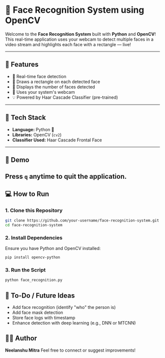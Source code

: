 # 👤 Face Recognition System using OpenCV

Welcome to the **Face Recognition System** built with **Python** and **OpenCV**!  
This real-time application uses your webcam to detect multiple faces in a video stream and highlights each face with a rectangle — live!

---

## 🚀 Features

- 🧠 Real-time face detection
- 🔲 Draws a rectangle on each detected face
- 🔢 Displays the number of faces detected
- 🎥 Uses your system's webcam
- 💡 Powered by Haar Cascade Classifier (pre-trained)

---

## 🧰 Tech Stack

- **Language:** Python 🐍  
- **Libraries:** OpenCV (`cv2`)  
- **Classifier Used:** Haar Cascade Frontal Face  

---

## 📸 Demo

Press `q` anytime to quit the application.
---

## 💻 How to Run

### 1. Clone this Repository
```bash
git clone https://github.com/your-username/face-recognition-system.git
cd face-recognition-system
```
### 2. Install Dependencies
Ensure you have Python and OpenCV installed:
```bash
pip install opencv-python
```
### 3. Run the Script
```bash
python face_recognition.py
```

## 📝 To-Do / Future Ideas
- Add face recognition (identify "who" the person is)
- Add face mask detection
- Store face logs with timestamp
- Enhance detection with deep learning (e.g., DNN or MTCNN)

## 🧑‍💻 Author
**Neelanshu Mitra**
Feel free to connect or suggest improvements!
